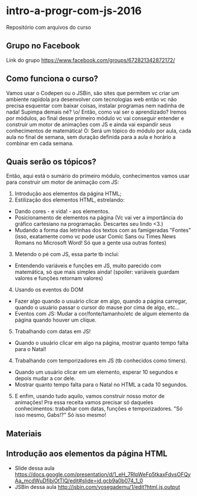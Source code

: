 # intro-a-progr-com-js-2016
Repositório com arquivos do curso

## Grupo no Facebook
Link do grupo https://www.facebook.com/groups/672821342872172/

## Como funciona o curso?
Vamos usar o Codepen ou o JSBin, são sites que permitem vc criar um ambiente rapidola pra desenvolver com tecnologias web então vc não precisa esquentar com baixar coisas, instalar programas nem nadinha de nada! Supimpa demais né? \o/
Então, como vai ser o aprendizado? Iremos por módulos, ao final desse primeiro módulo vc vai conseguir entender e construir um motor de animações com JS e ainda vai expandir seus conhecimentos de matemática! O:
Será um tópico do módulo por aula, cada aula no final de semana, sem duração definida para a aula e horário a combinar em cada semana.

## Quais serão os tópicos?
Então, aqui está o sumário do primeiro módulo, conhecimentos vamos usar para construir um motor de animação com JS:
1. Introdução aos elementos da página HTML;
2. Estilização dos elementos HTML, estrelando: 
  - Dando cores - e vida! - aos elementos.
  - Posicionamento de elementos na página (Vc vai ver a importância do gráfico cartesiano na programação. Descartes seu lindo <3.)
  - Mudando a forma das letrinhas dos textos com as famigeradas "Fontes" (isso, exatamente como vc pode usar Comic Sans ou Times News Romans no Microsoft Word! Só que a gente usa outras fontes)
3. Metendo o pé com JS, essa parte tb inclui:
  - Entendendo variáveis e funções em JS, muito parecido com matemática, só que mais simples ainda! (spoiler: variáveis guardam valores e funções retornam valores)
4. Usando os eventos do DOM
  - Fazer algo quando o usuário clicar em algo, quando a página carregar, quando o usuário passar o cursor do mause por cima de algo, etc...
  - Eventos com JS: Mudar a cor/fonte/tamanho/etc de algum elemento da página quando houver um clique.
5. Trabalhando com datas em JS!
  - Quando o usuário clicar em algo na página, mostrar quanto tempo falta para o Natal!
4. Trabalhando com temporizadores em JS (tb conhecidos como timers).
  - Quando um usuário clicar em um elemento, esperar 10 segundos e depois mudar a cor dele.
  - Mostrar quanto tempo falta para o Natal no HTML a cada 10 segundos.
5. E enfim, usando tudo aquilo, vamos construir nosso motor de animações! Pra essa receita vamos precisar só daqueles conhecimentos: trabalhar com datas, funções e temporizadores. "Só isso mesmo, Gabs!?" Só isso mesmo!

## Materiais

## Introdução aos elementos da página HTML
- Slide dessa aula https://docs.google.com/presentation/d/1_eH_7RlpWeFp5tkaxFdvsOFQyAa_mcdWuDfibjOtTlQ/edit#slide=id.gcb9a0b074_1_0
- JSBin dessa aula http://jsbin.com/yosegademu/1/edit?html,js,output
